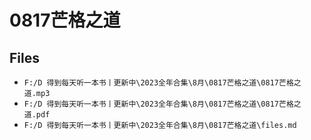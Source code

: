 # 0817芒格之道

## Files

- `F:/D 得到每天听一本书丨更新中\2023全年合集\8月\0817芒格之道\0817芒格之道.mp3`
- `F:/D 得到每天听一本书丨更新中\2023全年合集\8月\0817芒格之道\0817芒格之道.pdf`
- `F:/D 得到每天听一本书丨更新中\2023全年合集\8月\0817芒格之道\files.md`
